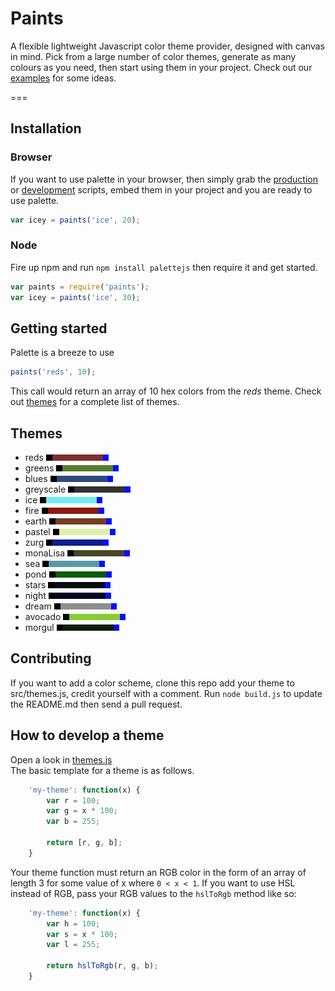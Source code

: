 Paints
=======

A flexible lightweight Javascript color theme provider, designed with canvas in mind. Pick from a large number of color themes, generate as many colours as you need, then start using them in your project. Check out our [examples]() for some ideas.  

===

## Installation
### Browser
If you want to use palette in your browser, then simply grab the [production](palettejs.min.js) or [development](palettejs.js) scripts, embed them in your project and you are ready to use palette.
```js
var icey = paints('ice', 20);
```

### Node
Fire up npm and run `npm install palettejs` then require it and get started.
```js
var paints = require('paints');
var icey = paints('ice', 30);
```

## Getting started

Palette is a breeze to use

```js
paints('reds', 10);
```

This call would return an array of 10 hex colors from the _reds_
theme. Check out [themes](#themes) for a complete list of themes.

## Themes
 - reds 
![alt text](./themes/reds.png "reds")
 - greens 
![alt text](./themes/greens.png "greens")
 - blues 
![alt text](./themes/blues.png "blues")
 - greyscale 
![alt text](./themes/greyscale.png "greyscale")
 - ice 
![alt text](./themes/ice.png "ice")
 - fire 
![alt text](./themes/fire.png "fire")
 - earth 
![alt text](./themes/earth.png "earth")
 - pastel 
![alt text](./themes/pastel.png "pastel")
 - zurg 
![alt text](./themes/zurg.png "zurg")
 - monaLisa 
![alt text](./themes/monaLisa.png "monaLisa")
 - sea 
![alt text](./themes/sea.png "sea")
 - pond 
![alt text](./themes/pond.png "pond")
 - stars 
![alt text](./themes/stars.png "stars")
 - night 
![alt text](./themes/night.png "night")
 - dream 
![alt text](./themes/dream.png "dream")
 - avocado 
![alt text](./themes/avocado.png "avocado")
 - morgul 
![alt text](./themes/morgul.png "morgul")


## Contributing

If you want to add a color scheme, clone this repo add your theme to src/themes.js, credit yourself with a comment. Run `node build.js` to update the README.md then send a pull request.

## How to develop a theme

Open a look in [themes.js](src/themes.js)  
The basic template for a theme is as follows.

```js
    'my-theme': function(x) {
        var r = 100;
        var g = x * 100;
        var b = 255;
        
        return [r, g, b];
    }
```

Your theme function must return an RGB color in the form of an array of length 3 for some value of x where `0 < x < 1`. If you want to use HSL instead of RGB, pass your RGB values to the `hslToRgb` method like so:

```js
    'my-theme': function(x) {
        var h = 100;
        var s = x * 100;
        var l = 255;
        
        return hslToRgb(r, g, b);
    }
```
